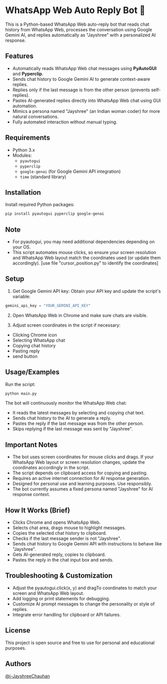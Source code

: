 
# WhatsApp Web Auto Reply Bot 🤖

This is a Python-based WhatsApp Web auto-reply bot that reads chat history from WhatsApp Web, processes the conversation using Google Gemini AI, and replies automatically as "Jayshree" with a personalized AI response.


## Features

- Automatically reads WhatsApp Web chat messages using **PyAutoGUI** and **Pyperclip**.
- Sends chat history to Google Gemini AI to generate context-aware replies.
- Replies only if the last message is from the other person (prevents self-replies).
- Pastes AI-generated replies directly into WhatsApp Web chat using GUI automation.
- Mimics a persona named "Jayshree" (an Indian woman coder) for more natural conversations.
- Fully automated interaction without manual typing.


## Requirements

- Python 3.x
- Modules:
  - `pyautogui`
  - `pyperclip`
  - `google-genai` (for Google Gemini API integration)
  - `time` (standard library)

## Installation

Install required Python packages:

```bash
pip install pyautogui pyperclip google-genai

```
    
## Note

- For pyautogui, you may need additional dependencies depending on your OS.
- This script automates mouse clicks, so ensure your screen resolution and WhatsApp Web layout match the coordinates used (or update them accordingly). [use file "cursor_position.py" to identify the coordinates]

## Setup

1. Get Google Gemini API key:
    Obtain your API key and update the script's variable:

```python
gemini_api_key = "YOUR_GEMINI_API_KEY"

```
2. Open WhatsApp Web in Chrome and make sure chats are visible.

3. Adjust screen coordinates in the script if necessary:

- Clicking Chrome icon
- Selecting WhatsApp chat
- Copying chat history
- Pasting reply
- send button


## Usage/Examples

Run the script:

```bash
python main.py
```

The bot will continuously monitor the WhatsApp Web chat:
- It reads the latest messages by selecting and copying chat text.
- Sends chat history to the AI to generate a reply.
- Pastes the reply if the last message was from the other person.
- Skips replying if the last message was sent by "Jayshree".


## Important Notes
- The bot uses screen coordinates for mouse clicks and drags. If your WhatsApp Web layout or screen resolution changes, update the coordinates accordingly in the script.
- The script depends on clipboard access for copying and pasting.
- Requires an active internet connection for AI response generation.
- Designed for personal use and learning purposes. Use responsibly.
- The bot currently assumes a fixed persona named "Jayshree" for AI response context.

## How It Works (Brief)
- Clicks Chrome and opens WhatsApp Web.
- Selects chat area, drags mouse to highlight messages.
- Copies the selected chat history to clipboard.
- Checks if the last message sender is not "Jayshree".
- Sends chat history to Google Gemini API with instructions to behave like "Jayshree".
- Gets AI-generated reply, copies to clipboard.
- Pastes the reply in the chat input box and sends.

## Troubleshooting & Customization
- Adjust the pyautogui.click(x, y) and dragTo coordinates to match your screen and WhatsApp Web layout.
- Add logging or print statements for debugging.
- Customize AI prompt messages to change the personality or style of replies.
- Integrate error handling for clipboard or API failures.


## License

This project is open source and free to use for personal and educational purposes.



## Authors

[@i-JayshreeChauhan](https://github.com/i-JayshreeChauhan)

